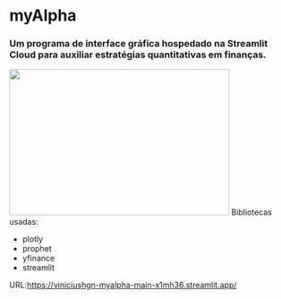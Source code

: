# myAlpha
### Um programa de interface gráfica hospedado na Streamlit Cloud para auxiliar estratégias quantitativas em finanças.
<img src="https://user-images.githubusercontent.com/62067975/225805420-1f4d0d7b-f165-4b17-a148-c4959744ca57.png" width="393" height="261">
   Bibliotecas usadas:

- plotly
- prophet
- yfinance
- streamlit

URL:<https://viniciushgn-myalpha-main-x1mh36.streamlit.app/>

